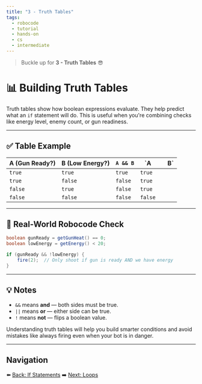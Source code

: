 ```yaml
---
title: "3 - Truth Tables"
tags:
  - robocode
  - tutorial
  - hands-on
  - cs
  - intermediate
---
```


> Buckle up for **3 - Truth Tables** 😎

# 📊 Building Truth Tables

Truth tables show how boolean expressions evaluate. They help predict what an `if` statement will do. This is useful when you're combining checks like energy level, enemy count, or gun readiness.

---

## ✅ Table Example

| A (Gun Ready?) | B (Low Energy?) | `A && B` | `A      |     | B`  |
| -------------- | --------------- | -------- | ------- | --- | --- |
| `true`         | `true`          | `true`   | `true`  |
| `true`         | `false`         | `false`  | `true`  |
| `false`        | `true`          | `false`  | `true`  |
| `false`        | `false`         | `false`  | `false` |

---

## 🧠 Real-World Robocode Check

```java
boolean gunReady = getGunHeat() == 0;
boolean lowEnergy = getEnergy() < 20;

if (gunReady && !lowEnergy) {
    fire(2);  // Only shoot if gun is ready AND we have energy
}
```

---

## 💡 Notes

- `&&` means **and** — both sides must be true.
- `||` means **or** — either side can be true.
- `!` means **not** — flips a boolean value.

Understanding truth tables will help you build smarter conditions and avoid mistakes like always firing even when your bot is in danger.

---

## Navigation

⬅️ [Back: If Statements](/robocode/Day-6/02_if_statements)
➡️ [Next: Loops](/robocode/Day-6/04_loops)
